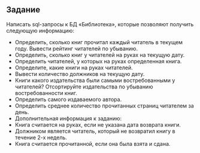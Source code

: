 ## Задание
Написать sql-запросы к БД «Библиотека», которые позволяют получить следующую информацию:
- Определить, сколько книг прочитал каждый читатель в текущем году. Вывести рейтинг читателей по убыванию.
- Определить, сколько книг у читателей на руках на текущую дату.
- Определить читателей, у которых на руках определенная книга.
- Определите, какие книги на руках читателей.
- Вывести количество должников на текущую дату. 
- Книги какого издательства были самыми востребованными у читателей? Отсортируйте издательства по убыванию востребованности книг.
- Определить самого издаваемого автора.
- Определить среднее количество прочитанных страниц читателем за день.
- Дополнительная информация к заданию:
- Книга считается на руках, если не указана дата возврата книги.
- Должником является читатель, который не возвратил книгу в течение 2-х недель.
- Книга считается прочитанной, если она была взята и сдана.
